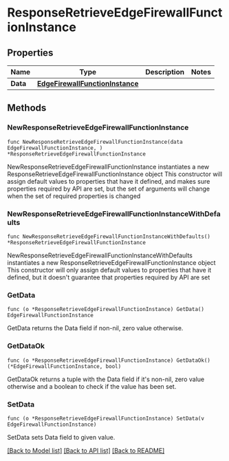# ResponseRetrieveEdgeFirewallFunctionInstance

## Properties

Name | Type | Description | Notes
------------ | ------------- | ------------- | -------------
**Data** | [**EdgeFirewallFunctionInstance**](EdgeFirewallFunctionInstance.md) |  | 

## Methods

### NewResponseRetrieveEdgeFirewallFunctionInstance

`func NewResponseRetrieveEdgeFirewallFunctionInstance(data EdgeFirewallFunctionInstance, ) *ResponseRetrieveEdgeFirewallFunctionInstance`

NewResponseRetrieveEdgeFirewallFunctionInstance instantiates a new ResponseRetrieveEdgeFirewallFunctionInstance object
This constructor will assign default values to properties that have it defined,
and makes sure properties required by API are set, but the set of arguments
will change when the set of required properties is changed

### NewResponseRetrieveEdgeFirewallFunctionInstanceWithDefaults

`func NewResponseRetrieveEdgeFirewallFunctionInstanceWithDefaults() *ResponseRetrieveEdgeFirewallFunctionInstance`

NewResponseRetrieveEdgeFirewallFunctionInstanceWithDefaults instantiates a new ResponseRetrieveEdgeFirewallFunctionInstance object
This constructor will only assign default values to properties that have it defined,
but it doesn't guarantee that properties required by API are set

### GetData

`func (o *ResponseRetrieveEdgeFirewallFunctionInstance) GetData() EdgeFirewallFunctionInstance`

GetData returns the Data field if non-nil, zero value otherwise.

### GetDataOk

`func (o *ResponseRetrieveEdgeFirewallFunctionInstance) GetDataOk() (*EdgeFirewallFunctionInstance, bool)`

GetDataOk returns a tuple with the Data field if it's non-nil, zero value otherwise
and a boolean to check if the value has been set.

### SetData

`func (o *ResponseRetrieveEdgeFirewallFunctionInstance) SetData(v EdgeFirewallFunctionInstance)`

SetData sets Data field to given value.



[[Back to Model list]](../README.md#documentation-for-models) [[Back to API list]](../README.md#documentation-for-api-endpoints) [[Back to README]](../README.md)



